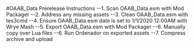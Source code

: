 #OAAB_Data Prerelease Instructions
--1. Scan OAAB_Data.esm with Mod Packager
--2. Address any missing assets
--3. Clean OAAB_Data.esm with tes3cmd
--4. Ensure OAAB_Data.esm date is set to 1/1/2020 12:00AM with Wrye Mash
--5. Export OAAB_Data.esm with Mod Packager
--6. Manually copy over Lua files
--6. Run Ordenador on exported assets
--7. Compress archive and upload